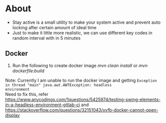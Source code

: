 # About
* Stay active is a small utility to make your system active and prevent auto locking after certain amount of ideal time
* Just to make it little more realistic, we can use different key codes in random interval with in 5 minutes

## Docker
1. Run the following to create docker image <i>mvn clean install</i> or <i>mvn dockerfile:build</i>

Note: Currently I am unable to run the docker image and getting <code>Exception in thread "main" java.awt.AWTException: headless environment</code><br>
Need to fix this, refer https://www.anycodings.com/1questions/5425974/testing-swing-elements-in-a-headless-environment-gitlab-ci and https://stackoverflow.com/questions/32151043/xvfb-docker-cannot-open-display